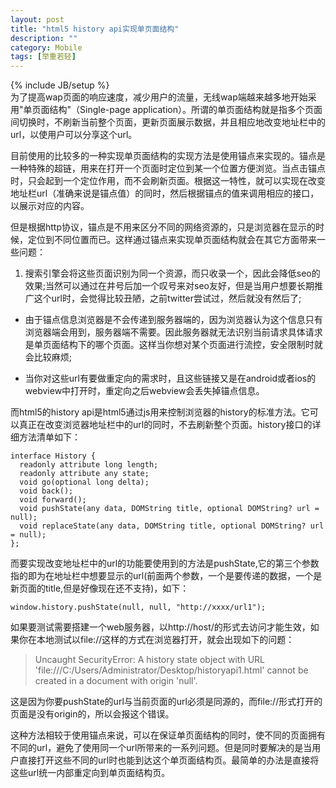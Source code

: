 ```yaml
---
layout: post
title: "html5 history api实现单页面结构"
description: ""
category: Mobile
tags: [举重若轻]
---
```

{% include JB/setup %}  
为了提高wap页面的响应速度，减少用户的流量，无线wap端越来越多地开始采用"单页面结构"（Single-page application）。所谓的单页面结构就是指多个页面间切换时，不刷新当前整个页面，更新页面展示数据，并且相应地改变地址栏中的url，以使用户可以分享这个url。

目前使用的比较多的一种实现单页面结构的实现方法是使用锚点来实现的。锚点是一种特殊的超链，用来在打开一个页面时定位到某一个位置方便浏览。当点击锚点时，只会起到一个定位作用，而不会刷新页面。根据这一特性，就可以实现在改变地址栏url（准确来说是锚点值）的同时，然后根据锚点的值来调用相应的接口，以展示对应的内容。   

但是根据http协议，锚点是不用来区分不同的网络资源的，只是浏览器在显示的时候，定位到不同位置而已。这样通过锚点来实现单页面结构就会在其它方面带来一些问题：  

1. 搜索引擎会将这些页面识别为同一个资源，而只收录一个，因此会降低seo的效果;当然可以通过在井号后加一个叹号来对seo友好，但是当用户想要长期推广这个url时，会觉得比较丑陋，之前twitter尝试过，然后就没有然后了;   

-  由于锚点信息浏览器是不会传递到服务器端的，因为浏览器认为这个信息只有浏览器端会用到，服务器端不需要。因此服务器就无法识别当前请求具体请求是单页面结构下的哪个页面。这样当你想对某个页面进行流控，安全限制时就会比较麻烦;   

-  当你对这些url有要做重定向的需求时，且这些链接又是在android或者ios的webview中打开时，重定向之后webview会丢失掉锚点信息。     
  
而html5的history api是html5通过js用来控制浏览器的history的标准方法。它可以真正在改变浏览器地址栏中的url的同时，不去刷新整个页面。history接口的详细方法清单如下：  

    interface History {
      readonly attribute long length;
      readonly attribute any state;
      void go(optional long delta);
      void back();
      void forward();
      void pushState(any data, DOMString title, optional DOMString? url = null);
      void replaceState(any data, DOMString title, optional DOMString? url = null);
    };

而要实现改变地址栏中的url的功能要使用到的方法是pushState,它的第三个参数指的即为在地址栏中想要显示的url(前面两个参数，一个是要传递的数据，一个是新页面的title,但是好像现在还不支持)，如下：  

    window.history.pushState(null, null, "http://xxxx/url1");  

如果要测试需要搭建一个web服务器，以http://host/的形式去访问才能生效，如果你在本地测试以file://这样的方式在浏览器打开，就会出现如下的问题：

> Uncaught SecurityError: A history state object with URL 'file:///C:/Users/Administrator/Desktop/historyapi1.html' cannot be created in a document with origin 'null'. 

这是因为你要pushState的url与当前页面的url必须是同源的，而file://形式打开的页面是没有origin的，所以会报这个错误。  
  
这种方法相较于使用锚点来说，可以在保证单页面结构的同时，使不同的页面拥有不同的url，避免了使用同一个url所带来的一系列问题。但是同时要解决的是当用户直接打开这些不同的url时也能到达这个单页面结构页。最简单的办法是直接将这些url统一内部重定向到单页面结构页。